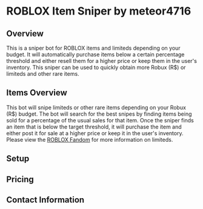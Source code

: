 # ROBLOX Item Sniper by meteor4716
## Overview
This is a sniper bot for ROBLOX items and limiteds depending on your budget. It will automatically purchase items below a certain percentage threshold and either resell them for a higher price or keep them in the user's inventory. This sniper can be used to quickly obtain more Robux (R$) or limiteds and other rare items.
## Items Overview
This bot will snipe limiteds or other rare items depending on your Robux (R$) budget. The bot will search for the best snipes by finding items being sold for a percentage of the usual sales for that item. Once the sniper finds an item that is below the target threshold, it will purchase the item and either post it for sale at a higher price or keep it in the user's inventory. Please view the [ROBLOX Fandom](https://roblox.fandom.com/wiki/Category:Limited_items) for more information on limiteds.
## Setup

## Pricing

## Contact Information

